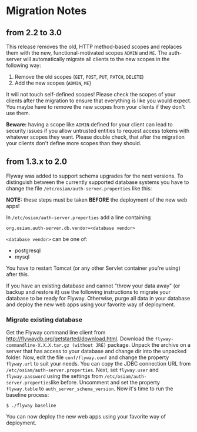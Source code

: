 # Migration Notes

## from 2.2 to 3.0

This release removes the old, HTTP method-based scopes and replaces them with
the new, functional-motivated scopes `ADMIN` and `ME`. The auth-server will
automatically migrate all clients to the new scopes in the following way:

1. Remove the old scopes (`GET`, `POST`, `PUT`, `PATCH`, `DELETE`)
2. Add the new scopes (`ADMIN`, `ME`)

It will not touch self-defined scopes! Please check the scopes of your clients
after the migration to ensure that everything is like you would expect. You
maybe have to remove the new scopes from your clients if they don't use them.

**Beware:** having a scope like `ADMIN` defined for your client can lead to
security issues if you allow untrusted entities to request access tokens with
whatever scopes they want. Please double check, that after the migration your
clients don't define more scopes than they should.

## from 1.3.x to 2.0

Flyway was added to support schema upgrades for the next versions. To
distinguish between the currently supported database systems you have to change
the file `/etc/osiam/auth-server.properties` like this:

**NOTE:** these steps must be taken **BEFORE** the deployment of the new
web apps!

In `/etc/osiam/auth-server.properties` add a line containing

    org.osiam.auth-server.db.vendor=<database vendor>

`<database vendor>` can be one of:

* postgresql
* mysql

You have to restart Tomcat (or any other Servlet container you're using)
after this.

If you have an existing database and cannot "throw your data away" (or backup
and restore it) use the following instructions to migrate your database to be
ready for Flyway. Otherwise, purge all data in your database and deploy the new
web apps using your favorite way of deployment.

### Migrate existing database

Get the Flyway command line client from
http://flywaydb.org/getstarted/download.html. Download the
`flyway-commandline-X.X.X.tar.gz (without JRE)` package. Unpack the archive on a
server that has access to your database and change dir into the unpacked folder.
Now, edit the file `conf/flyway.conf` and change the property `flyway.url` to
suit your needs. You can copy the JDBC connection URL from
`/etc/osiam/auth-server.properties`. Next, set `flyway.user` and
`flyway.password` using the settings from
`/etc/osiam/auth-server.properties`like before. Uncomment and set the
property `flyway.table` to `auth_server_schema_version`. Now it's time to
run the baseline process:

    $ ./flyway baseline

You can now deploy the new web apps using your favorite way of deployment.
